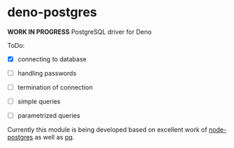 # deno-postgres
**WORK IN PROGRESS** PostgreSQL driver for Deno

ToDo:

- [x] connecting to database
- [ ] handling passwords
- [ ] termination of connection
- [ ] simple queries
- [ ] parametrized queries


Currently this module is being developed based on excellent work of [node-postgres](https://github.com/brianc/node-postgres) 
as well as [pq](https://github.com/lib/pq).
